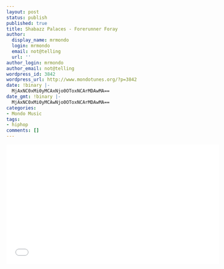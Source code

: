 ```yaml
---
layout: post
status: publish
published: true
title: Shabazz Palaces - Forerunner Foray
author:
  display_name: mrmondo
  login: mrmondo
  email: not@telling
  url: ''
author_login: mrmondo
author_email: not@telling
wordpress_id: 3842
wordpress_url: http://www.mondotunes.org/?p=3842
date: !binary |-
  MjAxNC0xMi0yMCAxNjo0OToxNCArMDAwMA==
date_gmt: !binary |-
  MjAxNC0xMi0yMCAwNjo0OToxNCArMDAwMA==
categories:
- Mondo Music
tags:
- hiphop
comments: []
---
```

<iframe width="560" height="315" src="//www.youtube.com/embed/GFGLQe65Abg" frameborder="0"> </iframe>
